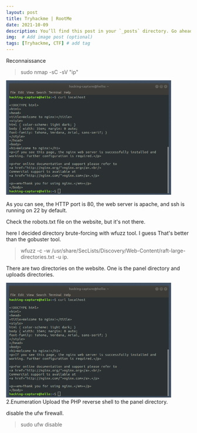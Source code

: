```yaml
---
layout: post
title: Tryhackme | RootMe
date: 2021-10-09
description: You’ll find this post in your `_posts` directory. Go ahead and edit it and re-build the site to see your changes. # Add post description (optional)
img:  # Add image post (optional)
tags: [Tryhackme, CTF] # add tag
---
```

   
Reconnaissance 
 
 > sudo nmap -sC -sV "ip"
   <img src="/assets/img/nginx/curl_localhost.png" width="450"/> 
   
As you can see, the HTTP port is 80, the web server is apache, and ssh is running on 22 by default.
 
Check the robots.txt file on the website, but it's not there.

 here I decided directory brute-forcing with wfuzz tool. I guess That's better than the gobuster tool.
 
 >  wfuzz -c -w /usr/share/SecLists/Discovery/Web-Content/raft-large-directories.txt -u ip.
 
 There are two directories on the website. One is the panel directory and uploads directories.
     
<img src="/assets/img/nginx/curl_localhost.png" width="450"/>
2.Enumeration
  Upload the PHP reverse shell to the panel directory.
  
disable the ufw firewall.
  > sudo ufw disable
 

